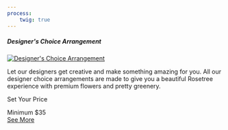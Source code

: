 ```yaml
---
process:
    twig: true
---
```

<div class="col-12 col-lg-4 col-xl-3 text-center pb-5">
	<div class="product rounded">
	<h5 class="h2 heading text-weight-bold">Designer's Choice Arrangement</h5>
	<a href="shop/designers-choice-arrangement"><img class="pt-3 pb-3 img-fluid" src="{{ url('/shop/designers-choice-arrangement-shop-min.jpg')|absolute_url }}" alt="Designer's Choice Arrangement"></a>
	<p>Let our designers get creative and make something amazing for you. All our designer choice arrangements are made to give you a beautiful Rosetree experience with premium flowers and pretty greenery.</p>
	<p>Set Your Price</p>
	<span class="text-muted">Minimum $35</span><br />
	<a class="btn btn-primary btn-lg text-white" href="shop/designers-choice-arrangement">See More</a>
	</div>
</div>
